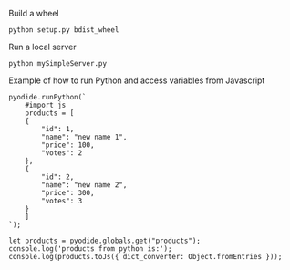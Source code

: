 
Build a wheel

```
python setup.py bdist_wheel
```

Run a local server

```
python mySimpleServer.py
```

Example of how to run Python and access variables from Javascript

```
pyodide.runPython(`
    #import js
    products = [
    {
        "id": 1,
        "name": "new name 1",
        "price": 100,
        "votes": 2
    },
    {
        "id": 2,
        "name": "new name 2",
        "price": 300,
        "votes": 3
    }
    ]
`);

let products = pyodide.globals.get("products");
console.log('products from python is:');
console.log(products.toJs({ dict_converter: Object.fromEntries }));
```
